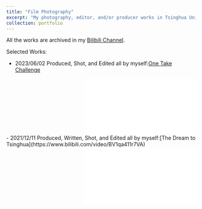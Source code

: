 ```yaml
---
title: "Film Photography"
excerpt: "My photography, editor, and/or producer works in Tsinghua University."
collection: portfolio
---
```

All the works are archived in my [Bilibili Channel](https://space.bilibili.com/46242186).

Selected Works:
- 2023/06/02 Produced, Shot, and Edited all by myself:[One Take Challenge](https://www.bilibili.com/video/BV1XL411q7uo)
<iframe src="//player.bilibili.com/player.html?aid=444286502&bvid=BV1XL411q7uo&cid=1150126181&p=1" scrolling="no" border="0" frameborder="no" framespacing="0" allowfullscreen="true" style="overflow: auto;text-align: center; margin-left:41%;"> </iframe>
- 2021/12/11 Produced, Written, Shot, and Edited all by myself:[The Dream to Tsinghua](https://www.bilibili.com/video/BV1qa411r7VA)
<iframe src="//player.bilibili.com/player.html?aid=209800430&bvid=BV1qa411r7VA&cid=459032572&p=1" scrolling="no" border="0" frameborder="no" framespacing="0" allowfullscreen="true" style="overflow: auto;text-align: center; margin-left:41%;"> </iframe>